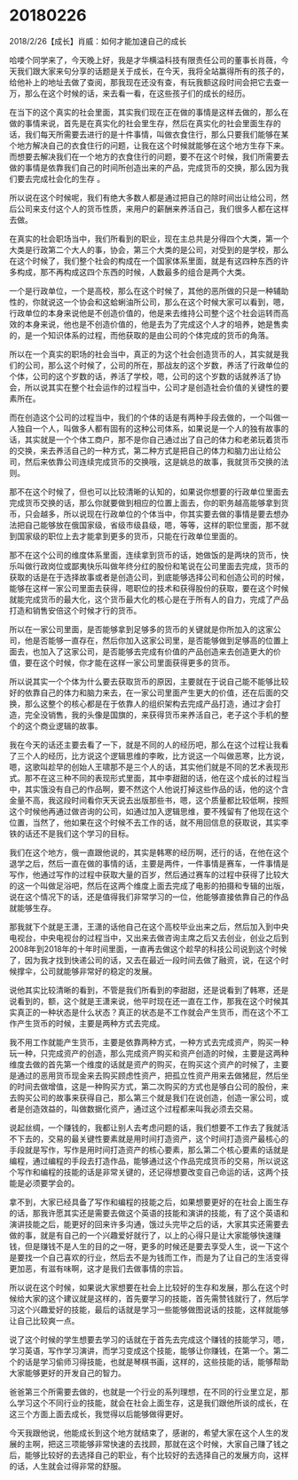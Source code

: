 # 20180226

2018/2/26【成长】肖威：如何才能加速自己的成长

哈喽个同学来了，今天晚上好，我是才华横溢科技有限责任公司的董事长肖薇，今天我们跟大家来句分享的话题是关于成长，在今天，我将全站赢得所有的孩子的，给他补上的地址去做了查阅，那我现在还没有查，有玩我额这段时间会把它去查一万，那么在这个时候的话，来去看一看，在这些孩子们的成长的经历。

在当下的这个真实的社会里面，其实我们现在正在做的事情是这样去做的，那么在做的事情来说，首先是在真实化的社会里生存，然后在真实化的社会里面生存的话，我们每天所需要去进行的是十件事情，叫做衣食住行，那么只要我们能够在某个地方解决自己的衣食住行的问题，让我在这个时候就能够在这个地方生存下来。而想要去解决我们在一个地方的衣食住行的问题，要不在这个时候，我们所需要去做的事情是依靠我们自己的时间所创造出来的产品，完成货币的交换，那么因为我们要去完成社会化的生存 。

所以说在这个时候呢，我们有绝大多数人都是通过把自己的除时间出让给公司，然后公司来支付这个人的货币性质，来用户的薪酬来养活自己，我们很多人都在这样去做。

在真实的社会职场当中，我们所看到的职业，现在主总共是分得四个大类，第一个大类是行政第二个大人的事，协会，第三个大类的是公司，对受到的是学校，那么在这个时候了，我们整个社会的构成在一个国家体系里面，就是有这四种东西的许多构成，那不再构成这四个东西的时候，人数最多的组合是两个大类。

一个是行政单位，一个是高校，那么在这个时候了，其他的恶所做的只是一种辅助性的，你就说这一个协会和这蛤蜊油所公司，那么在这个时候大家可以看到，嗯，行政单位的本身来说他是不创造价值的，他是来去维持公司整个这个社会运转而高效的本身来说，他也是不创造价值的，他是去为了完成这个人才的培养，她是售卖的，是一个知识体系的过程，而他获取的是由公司的个体完成的货币的角落。

所以在一个真实的职场的社会当中，真正的为这个社会创造货币的人，其实就是我们的公司，那么这个时候了，公司的所在，那战友的这个岁数，养活了行政单位的个体，公司的这个岁数的话，养活了学校，嗯，公司的这个岁数的话就养活了协会，所以说其实在整个社会运作的过程当中，公司才是创造社会价值的关键性的要素所在。

而在创造这个公司的过程当中，我们的个体的话是有两种手段去做的，一个叫做一人独自一个人，叫做多人都有固有的这种公司体系，如果说是一个人的独有故事的话，其实就是一个个体工商户，那不是你自己通过出了自己的体力和老弟玩着货币的交换，来去养活自己的一种方式，第二种方式是把自己的体力和脑力出让给公司，然后来依靠公司连续完成货币的交换哦，这是姚总的故事，我就货币交换的法则。

那不在这个时候了，但也可以比较清晰的认知的，如果说你想要的行政单位里面去完成货币交换的话，那么你就要做到相应的位置上面去，你的职务越高能够拿到货币，只会越多，所以说现在行政单位的个体当中，你其实要去做的事情是要去想办法把自己能够放在俄国家级，省级市级县级，嗯，等等，这样的职位里面，那不就到国家级的职位上去才能拿到更多的货币，只能在行政单位里面的。

那不在这个公司的维度体系里面，连续拿到货币的话，她做饭的是两块的货币，快乐叫做行政岗位或鄙夷快乐叫做年终分红的股份和笔说在公司里面去完成，货币的获取的话是在于选择故事或者是创造公司，到底能够选择公司和创造公司的时候，能够在这样一家公司里面去获得，嗯职位的技术和获得股份的获取，要在这个时候就能完成货币的最大化，这个货币最大化的核心是在于所有人的自力，完成了产品打造和销售安倍这个时候才行的货币。

所以在一家公司里面，是否能够拿到足够多的货币的关键就是你所加入的这家公司，他是否能够一直存在，然后你加入这家公司里，是否能够做到足够高的位置上面去，也加入了这家公司，是否能够去完成有价值的产品创造来去创造更大的价值，要在这个时候，你才能在这样一家公司里面获得更多的货币。

所以说其实一个个体为什么要去获取货币的原因，主要就在于说自己能不能够比较好的依靠自己的体力和脑力来去，在一家公司里面产生更大的价值，还在后面的交换，那么这整个的核心都是在于依靠人的组织架构去完成产品打造，通过才会打造，完全没销售，我的头像是国旗的，来获得货币来养活自己，老子这个手机的整个的这个商业逻辑的故事。

我在今天的话还主要去看了一下，就是不同的人的经历吧，那么在这个过程让我看了三个人的经历，比方说这个逻辑思维的李畋，比方说这一个叫做恶寒，比方说，嗯，这歌叫趁早的创始人王啸那不是三个人的话，其实他们就是不同的艺术表现形式。那不在这三种不同的表现形式里面，其中李甜甜的话，他在这个成长的过程当中，其实饿没有自己的作品啊，要不然这个人他说打掉这些作品的话，他的这个含金量不高，我这段时间看你天天说去出版那些书，嗯，这个质量都比较低啊，按照这个时候他再通过做咨询的公司，如通过加入逻辑思维，要不残留有了他现在这个位置，当然了，他如果在这个时候不去工作的话，就不用回信息的获取说，其实李铁的话还不是我们这个学习的目标。

我们在这个地方，俄一直跟他说的，其实是韩寒的经历啊，还行的话，在他在这个退学之后，然后一直在做的事情的话，主要是两件，一件事情是赛车，一件事情是写作，他通过写作的过程中获取大量的百岁，然后通过赛车的过程中获得了比较大的这一个叫做足浴吧，然后在这两个维度上面去完成了电影的拍摄和专辑的出版，说在这个情况下的话，还是值得我们非常学习的一位，他能够直接依靠自己的作品就能够生存。

那我就下个就是王潇，王潇的话他自己在这个高校毕业出来之后，然后加入到中央电视台，中央电视台的过程当中，又出来去做咨询主席之后又去创业，创业之后到2008年到2018年的十年时间里面，一直再去做这个趁早的科技公司说到这个时候了，因为我才找到快递公司的话，又去在最近一段时间去做了融资，说，在这个时候撑伞，公司就能够非常好的稳定的发展。

说他其实比较清晰的看到，不管是我们所看到的李甜甜，还是说看到了韩寒，还是说看到的，额，这个就是王潇来说，他平时现在还一直在工作，那我在这个时候其实真正的一种状态是什么状态？真正的状态是不工作就会产生货币，而在这个不工作产生货币的时候，主要是两种方式去完成。

我不用工作就能产生货币，主要是依靠两种方式，一种方式去完成资产，购买一种玩一种，只完成资产的创造，那么完成资产购买和资产创造的时候，主要是这两种维度去做的首先第一个维度的话就是资产的购买，在购买这个资产的时候了，主要是通过的恶用货币现金来去购买顾虑性资产，把孤立性资产用来去做猪屁，然后坐的时间去做增值，这是一种购买方式，第二次购买的方式也是够白公司的股份，来去购买公司的故事来获得自己，那么第三个就是我们在说创造，创造一家公司，或者是创造效益的，叫做数据化资产，通过这个过程都来叫我必须去交易。

说起丝绸，一个赚钱的，我都让别人去考虑问题的话，我们想要不工作去了我就活不下去的，交易的最关键性要素就是用时间打造资产，这个时间打造资产最核心的手段就是写作，写作是用时间打造资产的核心要素，那么第二个核心要素的话就是编程，通过编程的手段去打造作品，能够通过这个作品完成货币的交易，所以说这个写作和编程的技能的话是非常关键的，还记得想要改变自己命运的话，这两个技能是必须要学会的。

拿不到，大家已经具备了写作和编程的技能之后，如果想要更好的在社会上面生存的话，那我许愿其实还是需要去做这个英语的技能和演讲的技能，有了这个英语和演讲技能之后，能更好的回来许多沟通，饿过头完毕之后的话，大家其实还需要去做的事，就是有自己的一个兴趣爱好就行了，以上的心得只是让大家能够快速赚钱，但是赚钱不是人生的目的之一呀，更多的时候还是要去享受人生，说一下这个是要找一个自己喜欢的行业，然后去不是为钱而工作，而是为了让自己的生活变得更加恶，有滋有味啊，这才是我们去做事情的宗旨。

所以说在这个时候，如果说大家想要在社会上比较好的生存和发展，那么在这个时候给大家的这个建议就是这样的，首先要学习的技能，首先需赞钱就行了，然后学习这个兴趣爱好的技能，最后的话就是学习一些能够做图说话的技能，这样就能够让自己比较爽一点。

说了这个时候的学生想要去学习的话就在于首先去完成这个赚钱的技能学习，嗯，学习英语，写作学习演讲，而学习变成这个技能，能够让你赚钱，在第一个。第二个的话是学习偷师习得技能，也就是琴棋书画，这样的，这些技能的话，能够帮助大家能够更好的开发自己的智力。

爸爸第三个所需要去做的，也就是一个行业的系列理想，在不同的行业里立足，那么学习这个不同行业的技能，就会在社会上面生存，这是我们跟他所谈的成长，在这三个方面上面去成长，我觉得以后能够做得更好。

今天我跟他说，他能成长到这个地方就结束了，感谢的，希望大家在这个人生的发展的主啊，把这三项能够非常快速的去找顾，那就在这个时候，大家自己赚了钱之后，能够比较好的去选择自己的职业，有个比较好的去选择自己的发展方向，这样的话，人生就会过得非常的舒服。
